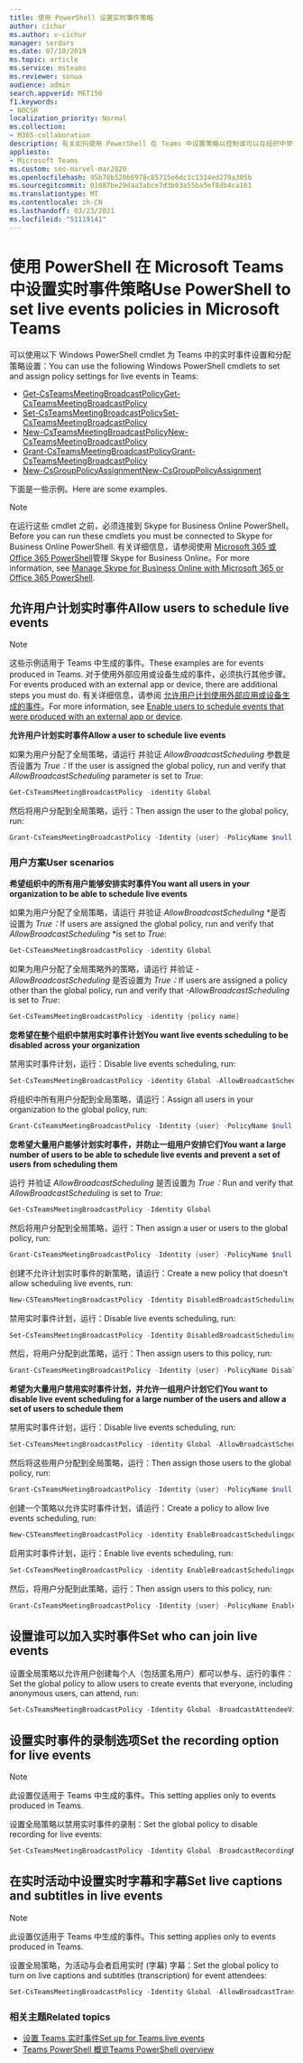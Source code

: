 ```yaml
---
title: 使用 PowerShell 设置实时事件策略
author: cichur
ms.author: v-cichur
manager: serdars
ms.date: 07/10/2019
ms.topic: article
ms.service: msteams
ms.reviewer: sonua
audience: admin
search.appverid: MET150
f1.keywords:
- NOCSH
localization_priority: Normal
ms.collection:
- M365-collaboration
description: 有关如何使用 PowerShell 在 Teams 中设置策略以控制谁可以在组织中举行实时事件以及事件可用功能的示例。
appliesto:
- Microsoft Teams
ms.custom: seo-marvel-mar2020
ms.openlocfilehash: 95b78b520b6978c85715e6dc1c1314ed279a305b
ms.sourcegitcommit: 01087be29daa3abce7d3b03a55ba5ef8db4ca161
ms.translationtype: MT
ms.contentlocale: zh-CN
ms.lasthandoff: 03/23/2021
ms.locfileid: "51119141"
---
```

# <a name="use-powershell-to-set-live-events-policies-in-microsoft-teams"></a><span data-ttu-id="f6a53-103">使用 PowerShell 在 Microsoft Teams 中设置实时事件策略</span><span class="sxs-lookup"><span data-stu-id="f6a53-103">Use PowerShell to set live events policies in Microsoft Teams</span></span>

<span data-ttu-id="f6a53-104">可以使用以下 Windows PowerShell cmdlet 为 Teams 中的实时事件设置和分配策略设置：</span><span class="sxs-lookup"><span data-stu-id="f6a53-104">You can use the following Windows PowerShell cmdlets to set and assign policy settings for live events in Teams:</span></span> 
- [<span data-ttu-id="f6a53-105">Get-CsTeamsMeetingBroadcastPolicy</span><span class="sxs-lookup"><span data-stu-id="f6a53-105">Get-CsTeamsMeetingBroadcastPolicy</span></span>](/powershell/module/skype/get-csteamsmeetingbroadcastpolicy?view=skype-ps)
- [<span data-ttu-id="f6a53-106">Set-CsTeamsMeetingBroadcastPolicy</span><span class="sxs-lookup"><span data-stu-id="f6a53-106">Set-CsTeamsMeetingBroadcastPolicy</span></span>](/powershell/module/skype/set-csteamsmeetingbroadcastpolicy?view=skype-ps)
- [<span data-ttu-id="f6a53-107">New-CsTeamsMeetingBroadcastPolicy</span><span class="sxs-lookup"><span data-stu-id="f6a53-107">New-CsTeamsMeetingBroadcastPolicy</span></span>](/powershell/module/skype/new-csteamsmeetingbroadcastpolicy?view=skype-ps)
- [<span data-ttu-id="f6a53-108">Grant-CsTeamsMeetingBroadcastPolicy</span><span class="sxs-lookup"><span data-stu-id="f6a53-108">Grant-CsTeamsMeetingBroadcastPolicy</span></span>](/powershell/module/skype/grant-csteamsmeetingbroadcastpolicy?view=skype-ps)
- [<span data-ttu-id="f6a53-109">New-CsGroupPolicyAssignment</span><span class="sxs-lookup"><span data-stu-id="f6a53-109">New-CsGroupPolicyAssignment</span></span>](/powershell/module/teams/new-csgrouppolicyassignment?view=teams-ps)

<span data-ttu-id="f6a53-110">下面是一些示例。</span><span class="sxs-lookup"><span data-stu-id="f6a53-110">Here are some examples.</span></span>

> [!NOTE]
> <span data-ttu-id="f6a53-111">在运行这些 cmdlet 之前，必须连接到 Skype for Business Online PowerShell。</span><span class="sxs-lookup"><span data-stu-id="f6a53-111">Before you can run these cmdlets you must be connected to Skype for Business Online PowerShell.</span></span> <span data-ttu-id="f6a53-112">有关详细信息，请参阅使用 [Microsoft 365 或 Office 365 PowerShell](/office365/enterprise/powershell/manage-skype-for-business-online-with-office-365-powershell)管理 Skype for Business Online。</span><span class="sxs-lookup"><span data-stu-id="f6a53-112">For more information, see [Manage Skype for Business Online with Microsoft 365 or Office 365 PowerShell](/office365/enterprise/powershell/manage-skype-for-business-online-with-office-365-powershell).</span></span>

## <a name="allow-users-to-schedule-live-events"></a><span data-ttu-id="f6a53-113">允许用户计划实时事件</span><span class="sxs-lookup"><span data-stu-id="f6a53-113">Allow users to schedule live events</span></span> 

> [!NOTE]
> <span data-ttu-id="f6a53-114">这些示例适用于 Teams 中生成的事件。</span><span class="sxs-lookup"><span data-stu-id="f6a53-114">These examples are for events produced in Teams.</span></span> <span data-ttu-id="f6a53-115">对于使用外部应用或设备生成的事件，必须执行其他步骤。</span><span class="sxs-lookup"><span data-stu-id="f6a53-115">For events produced with an external app or device, there are additional steps you must do.</span></span> <span data-ttu-id="f6a53-116">有关详细信息，请参阅 [允许用户计划使用外部应用或设备生成的事件](set-up-for-teams-live-events.md#enable-users-to-schedule-events-that-were-produced-with-an-external-app-or-device)。</span><span class="sxs-lookup"><span data-stu-id="f6a53-116">For more information, see [Enable users to schedule events that were produced with an external app or device](set-up-for-teams-live-events.md#enable-users-to-schedule-events-that-were-produced-with-an-external-app-or-device).</span></span>

<span data-ttu-id="f6a53-117">**允许用户计划实时事件**</span><span class="sxs-lookup"><span data-stu-id="f6a53-117">**Allow a user to schedule live events**</span></span>

<span data-ttu-id="f6a53-118">如果为用户分配了全局策略，请运行 并验证 *AllowBroadcastScheduling* 参数是否设置为 *True：*</span><span class="sxs-lookup"><span data-stu-id="f6a53-118">If the user is assigned the global policy, run and verify that *AllowBroadcastScheduling* parameter is set to *True*:</span></span>
```PowerShell
Get-CsTeamsMeetingBroadcastPolicy -identity Global
```
<span data-ttu-id="f6a53-119">然后将用户分配到全局策略，运行：</span><span class="sxs-lookup"><span data-stu-id="f6a53-119">Then assign the user to the global policy, run:</span></span>
```PowerShell
Grant-CsTeamsMeetingBroadcastPolicy -Identity {user} -PolicyName $null -Verbose
```

### <a name="user-scenarios"></a><span data-ttu-id="f6a53-120">用户方案</span><span class="sxs-lookup"><span data-stu-id="f6a53-120">User scenarios</span></span>
<span data-ttu-id="f6a53-121">**希望组织中的所有用户能够安排实时事件**</span><span class="sxs-lookup"><span data-stu-id="f6a53-121">**You want all users in your organization to be able to schedule live events**</span></span>

<span data-ttu-id="f6a53-122">如果为用户分配了全局策略，请运行 并验证 *AllowBroadcastScheduling* \*是否设置为 *True：*</span><span class="sxs-lookup"><span data-stu-id="f6a53-122">If users are assigned the global policy, run and verify that *AllowBroadcastScheduling* \*is set to *True*:</span></span>
```PowerShell
Get-CsTeamsMeetingBroadcastPolicy -identity Global
```
<span data-ttu-id="f6a53-123">如果为用户分配了全局策略外的策略，请运行 并验证 *-AllowBroadcastScheduling* 是否设置为 *True：*</span><span class="sxs-lookup"><span data-stu-id="f6a53-123">If users are assigned a policy other than the global policy, run and verify that *-AllowBroadcastScheduling* is set to *True*:</span></span>
```PowerShell
Get-CsTeamsMeetingBroadcastPolicy -identity {policy name}
```
<span data-ttu-id="f6a53-124">**您希望在整个组织中禁用实时事件计划**</span><span class="sxs-lookup"><span data-stu-id="f6a53-124">**You want live events scheduling to be disabled across your organization**</span></span>

<span data-ttu-id="f6a53-125">禁用实时事件计划，运行：</span><span class="sxs-lookup"><span data-stu-id="f6a53-125">Disable live events scheduling, run:</span></span>
```PowerShell
Set-CsTeamsMeetingBroadcastPolicy -identity Global -AllowBroadcastScheduling $false
```
<span data-ttu-id="f6a53-126">将组织中所有用户分配到全局策略，请运行：</span><span class="sxs-lookup"><span data-stu-id="f6a53-126">Assign all users in your organization to the global policy, run:</span></span>
```PowerShell
Grant-CsTeamsMeetingBroadcastPolicy -Identity {user} -PolicyName $null -Verbose
```

<span data-ttu-id="f6a53-127">**您希望大量用户能够计划实时事件，并防止一组用户安排它们**</span><span class="sxs-lookup"><span data-stu-id="f6a53-127">**You want a large number of users to be able to schedule live events and prevent a set of users from scheduling them**</span></span>

<span data-ttu-id="f6a53-128">运行 并验证 *AllowBroadcastScheduling* 是否设置为 *True：*</span><span class="sxs-lookup"><span data-stu-id="f6a53-128">Run and verify that *AllowBroadcastScheduling* is set to *True*:</span></span>
```PowerShell
Get-CsTeamsMeetingBroadcastPolicy -Identity Global
```
<span data-ttu-id="f6a53-129">然后将用户分配到全局策略，运行：</span><span class="sxs-lookup"><span data-stu-id="f6a53-129">Then assign a user or users to the global policy, run:</span></span>
```PowerShell
Grant-CsTeamsMeetingBroadcastPolicy -Identity {user} -PolicyName $null -Verbose
```

<span data-ttu-id="f6a53-130">创建不允许计划实时事件的新策略，请运行：</span><span class="sxs-lookup"><span data-stu-id="f6a53-130">Create a new policy that doesn't allow scheduling live events, run:</span></span>
```PowerShell
New-CSTeamsMeetingBroadcastPolicy -Identity DisabledBroadcastSchedulingPolicy
```
<span data-ttu-id="f6a53-131">禁用实时事件计划，运行：</span><span class="sxs-lookup"><span data-stu-id="f6a53-131">Disable live events scheduling, run:</span></span>
```PowerShell
Set-CsTeamsMeetingBroadcastPolicy -Identity DisabledBroadcastSchedulingPolicy -AllowBroadcastScheduling $false
```
<span data-ttu-id="f6a53-132">然后，将用户分配到此策略，运行：</span><span class="sxs-lookup"><span data-stu-id="f6a53-132">Then assign users to this policy, run:</span></span>
```PowerShell
Grant-CsTeamsMeetingBroadcastPolicy -Identity {user} -PolicyName DisabledBroadcastSchedulingPolicy -Verbose
```
<span data-ttu-id="f6a53-133">**希望为大量用户禁用实时事件计划，并允许一组用户计划它们**</span><span class="sxs-lookup"><span data-stu-id="f6a53-133">**You want to disable live event scheduling for a large number of the users and allow a set of users to schedule them**</span></span>

<span data-ttu-id="f6a53-134">禁用实时事件计划，运行：</span><span class="sxs-lookup"><span data-stu-id="f6a53-134">Disable live events scheduling, run:</span></span>
```PowerShell
Set-CsTeamsMeetingBroadcastPolicy -identity Global -AllowBroadcastScheduling $false
```
<span data-ttu-id="f6a53-135">然后将这些用户分配到全局策略，运行：</span><span class="sxs-lookup"><span data-stu-id="f6a53-135">Then assign those users to the global policy, run:</span></span>
```PowerShell
Grant-CsTeamsMeetingBroadcastPolicy -Identity {user} -PolicyName $null -Verbose
```
<span data-ttu-id="f6a53-136">创建一个策略以允许实时事件计划，请运行：</span><span class="sxs-lookup"><span data-stu-id="f6a53-136">Create a policy to allow live events scheduling, run:</span></span>
```PowerShell
New-CSTeamsMeetingBroadcastPolicy -identity EnableBroadcastSchedulingpolicy
```
<span data-ttu-id="f6a53-137">启用实时事件计划，运行：</span><span class="sxs-lookup"><span data-stu-id="f6a53-137">Enable live events scheduling, run:</span></span>
```PowerShell
Set-CsTeamsMeetingBroadcastPolicy -identity EnableBroadcastSchedulingpolicy -AllowBroadcastScheduling $true
```
<span data-ttu-id="f6a53-138">然后，将用户分配到此策略，运行：</span><span class="sxs-lookup"><span data-stu-id="f6a53-138">Then assign users to this policy, run:</span></span>
```PowerShell
Grant-CsTeamsMeetingBroadcastPolicy -Identity {user} -PolicyName EnableBroadcastSchedulingpolicy -Verbose
```
## <a name="set-who-can-join-live-events"></a><span data-ttu-id="f6a53-139">设置谁可以加入实时事件</span><span class="sxs-lookup"><span data-stu-id="f6a53-139">Set who can join live events</span></span>
 
<span data-ttu-id="f6a53-140">设置全局策略以允许用户创建每个人（包括匿名用户）都可以参与、运行的事件：</span><span class="sxs-lookup"><span data-stu-id="f6a53-140">Set the global policy to allow users to create events that everyone, including anonymous users, can attend, run:</span></span>
```PowerShell
Set-CsTeamsMeetingBroadcastPolicy -Identity Global -BroadcastAttendeeVisibility Everyone  
```
## <a name="set-the-recording-option-for-live-events"></a><span data-ttu-id="f6a53-141">设置实时事件的录制选项</span><span class="sxs-lookup"><span data-stu-id="f6a53-141">Set the recording option for live events</span></span>
> [!NOTE]
> <span data-ttu-id="f6a53-142">此设置仅适用于 Teams 中生成的事件。</span><span class="sxs-lookup"><span data-stu-id="f6a53-142">This setting applies only to events produced in Teams.</span></span>

<span data-ttu-id="f6a53-143">设置全局策略以禁用实时事件的录制：</span><span class="sxs-lookup"><span data-stu-id="f6a53-143">Set the global policy to disable recording for live events:</span></span>
```PowerShell
Set-CsTeamsMeetingBroadcastPolicy -Identity Global -BroadcastRecordingMode AlwaysDisabled 
```
## <a name="set-live-captions-and-subtitles-in-live-events"></a><span data-ttu-id="f6a53-144">在实时活动中设置实时字幕和字幕</span><span class="sxs-lookup"><span data-stu-id="f6a53-144">Set live captions and subtitles in live events</span></span>
> [!NOTE]
> <span data-ttu-id="f6a53-145">此设置仅适用于 Teams 中生成的事件。</span><span class="sxs-lookup"><span data-stu-id="f6a53-145">This setting applies only to events produced in Teams.</span></span> 

<span data-ttu-id="f6a53-146">设置全局策略，为活动与会者启用实时 (字幕) 字幕：</span><span class="sxs-lookup"><span data-stu-id="f6a53-146">Set the global policy to turn on live captions and subtitles (transcription) for event attendees:</span></span>
```PowerShell
Set-CsTeamsMeetingBroadcastPolicy -Identity Global -AllowBroadcastTranscription $true 
```

### <a name="related-topics"></a><span data-ttu-id="f6a53-147">相关主题</span><span class="sxs-lookup"><span data-stu-id="f6a53-147">Related topics</span></span>
- [<span data-ttu-id="f6a53-148">设置 Teams 实时事件</span><span class="sxs-lookup"><span data-stu-id="f6a53-148">Set up for Teams live events</span></span>](set-up-for-teams-live-events.md)
- [<span data-ttu-id="f6a53-149">Teams PowerShell 概览</span><span class="sxs-lookup"><span data-stu-id="f6a53-149">Teams PowerShell overview</span></span>](../teams-powershell-overview.md)